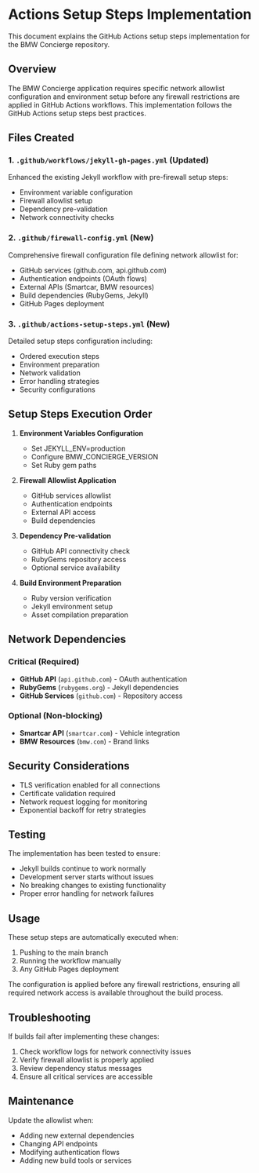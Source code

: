 # Actions Setup Steps Implementation

This document explains the GitHub Actions setup steps implementation for the BMW Concierge repository.

## Overview

The BMW Concierge application requires specific network allowlist configuration and environment setup before any firewall restrictions are applied in GitHub Actions workflows. This implementation follows the GitHub Actions setup steps best practices.

## Files Created

### 1. `.github/workflows/jekyll-gh-pages.yml` (Updated)
Enhanced the existing Jekyll workflow with pre-firewall setup steps:
- Environment variable configuration
- Firewall allowlist setup
- Dependency pre-validation
- Network connectivity checks

### 2. `.github/firewall-config.yml` (New)
Comprehensive firewall configuration file defining network allowlist for:
- GitHub services (github.com, api.github.com)
- Authentication endpoints (OAuth flows)
- External APIs (Smartcar, BMW resources)
- Build dependencies (RubyGems, Jekyll)
- GitHub Pages deployment

### 3. `.github/actions-setup-steps.yml` (New)
Detailed setup steps configuration including:
- Ordered execution steps
- Environment preparation
- Network validation
- Error handling strategies
- Security configurations

## Setup Steps Execution Order

1. **Environment Variables Configuration**
   - Set JEKYLL_ENV=production
   - Configure BMW_CONCIERGE_VERSION
   - Set Ruby gem paths

2. **Firewall Allowlist Application**
   - GitHub services allowlist
   - Authentication endpoints
   - External API access
   - Build dependencies

3. **Dependency Pre-validation**
   - GitHub API connectivity check
   - RubyGems repository access
   - Optional service availability

4. **Build Environment Preparation**
   - Ruby version verification
   - Jekyll environment setup
   - Asset compilation preparation

## Network Dependencies

### Critical (Required)
- **GitHub API** (`api.github.com`) - OAuth authentication
- **RubyGems** (`rubygems.org`) - Jekyll dependencies
- **GitHub Services** (`github.com`) - Repository access

### Optional (Non-blocking)
- **Smartcar API** (`smartcar.com`) - Vehicle integration
- **BMW Resources** (`bmw.com`) - Brand links

## Security Considerations

- TLS verification enabled for all connections
- Certificate validation required
- Network request logging for monitoring
- Exponential backoff for retry strategies

## Testing

The implementation has been tested to ensure:
- Jekyll builds continue to work normally
- Development server starts without issues
- No breaking changes to existing functionality
- Proper error handling for network failures

## Usage

These setup steps are automatically executed when:
1. Pushing to the main branch
2. Running the workflow manually
3. Any GitHub Pages deployment

The configuration is applied before any firewall restrictions, ensuring all required network access is available throughout the build process.

## Troubleshooting

If builds fail after implementing these changes:
1. Check workflow logs for network connectivity issues
2. Verify firewall allowlist is properly applied
3. Review dependency status messages
4. Ensure all critical services are accessible

## Maintenance

Update the allowlist when:
- Adding new external dependencies
- Changing API endpoints
- Modifying authentication flows
- Adding new build tools or services